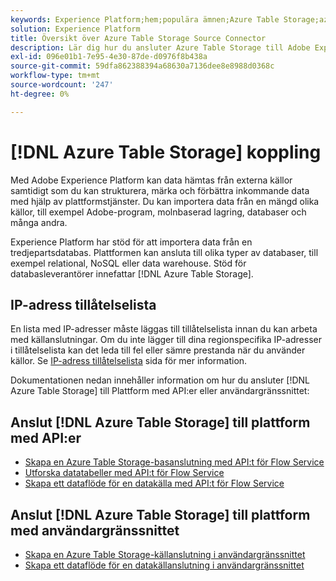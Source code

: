 ```yaml
---
keywords: Experience Platform;hem;populära ämnen;Azure Table Storage;azure table storage;ATS;ats
solution: Experience Platform
title: Översikt över Azure Table Storage Source Connector
description: Lär dig hur du ansluter Azure Table Storage till Adobe Experience Platform med API:er eller användargränssnittet.
exl-id: 096e01b1-7e95-4e30-87de-d0976f8b438a
source-git-commit: 59dfa862388394a68630a7136dee8e8988d0368c
workflow-type: tm+mt
source-wordcount: '247'
ht-degree: 0%

---
```


# [!DNL Azure Table Storage] koppling

Med Adobe Experience Platform kan data hämtas från externa källor samtidigt som du kan strukturera, märka och förbättra inkommande data med hjälp av plattformstjänster. Du kan importera data från en mängd olika källor, till exempel Adobe-program, molnbaserad lagring, databaser och många andra.

Experience Platform har stöd för att importera data från en tredjepartsdatabas. Plattformen kan ansluta till olika typer av databaser, till exempel relational, NoSQL eller data warehouse. Stöd för databasleverantörer innefattar [!DNL Azure Table Storage].

## IP-adress tillåtelselista

En lista med IP-adresser måste läggas till tillåtelselista innan du kan arbeta med källanslutningar. Om du inte lägger till dina regionspecifika IP-adresser i tillåtelselista kan det leda till fel eller sämre prestanda när du använder källor. Se [IP-adress tillåtelselista](../../ip-address-allow-list.md) sida för mer information.

Dokumentationen nedan innehåller information om hur du ansluter [!DNL Azure Table Storage] till Plattform med API:er eller användargränssnittet:

## Anslut [!DNL Azure Table Storage] till plattform med API:er

- [Skapa en Azure Table Storage-basanslutning med API:t för Flow Service](../../tutorials/api/create/databases/ats.md)
- [Utforska datatabeller med API:t för Flow Service](../../tutorials/api/explore/tabular.md)
- [Skapa ett dataflöde för en datakälla med API:t för Flow Service](../../tutorials/api/collect/database-nosql.md)

## Anslut [!DNL Azure Table Storage] till plattform med användargränssnittet

- [Skapa en Azure Table Storage-källanslutning i användargränssnittet](../../tutorials/ui/create/databases/ats.md)
- [Skapa ett dataflöde för en datakällanslutning i användargränssnittet](../../tutorials/ui/dataflow/databases.md)
